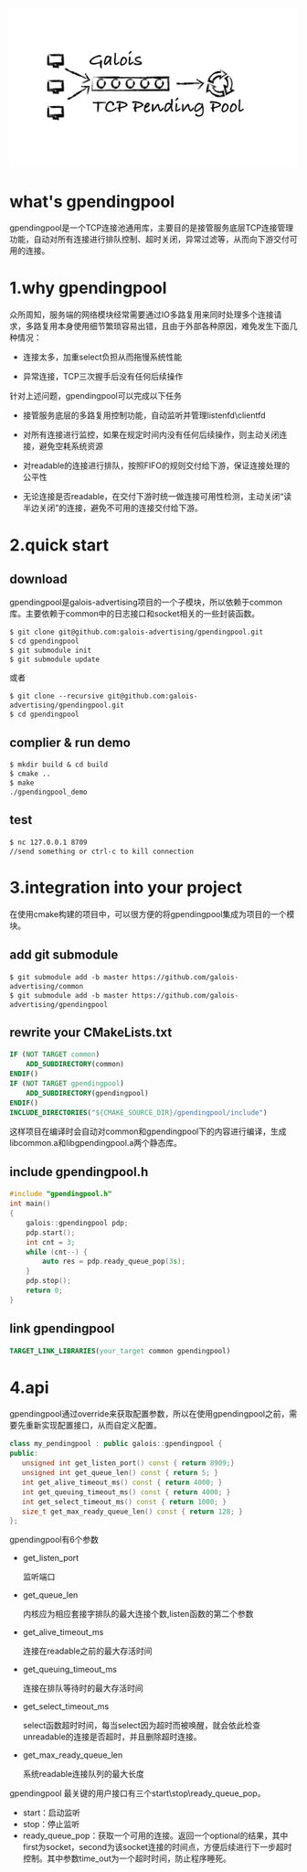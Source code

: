 
![logo](./galois-tcp-pending-pool.png)

# what's gpendingpool 

gpendingpool是一个TCP连接池通用库，主要目的是接管服务底层TCP连接管理功能，自动对所有连接进行排队控制、超时关闭，异常过滤等，从而向下游交付可用的连接。

# 1.why gpendingpool

众所周知，服务端的网络模块经常需要通过IO多路复用来同时处理多个连接请求，多路复用本身使用细节繁琐容易出错，且由于外部各种原因，难免发生下面几种情况：

* 连接太多，加重select负担从而拖慢系统性能

* 异常连接，TCP三次握手后没有任何后续操作

针对上述问题，gpendingpool可以完成以下任务

* 接管服务底层的多路复用控制功能，自动监听并管理listenfd\clientfd

* 对所有连接进行监控，如果在规定时间内没有任何后续操作，则主动关闭连接，避免空耗系统资源

* 对readable的连接进行排队，按照FIFO的规则交付给下游，保证连接处理的公平性

* 无论连接是否readable，在交付下游时统一做连接可用性检测，主动关闭“读半边关闭”的连接，避免不可用的连接交付给下游。


# 2.quick start

## download

gpendingpool是galois-advertising项目的一个子模块，所以依赖于common库。主要依赖于common中的日志接口和socket相关的一些封装函数。

```shell
$ git clone git@github.com:galois-advertising/gpendingpool.git
$ cd gpendingpool 
$ git submodule init
$ git submodule update
```

或者

```shell
$ git clone --recursive git@github.com:galois-advertising/gpendingpool.git
$ cd gpendingpool 
```

## complier & run demo 

```shell
$ mkdir build & cd build 
$ cmake ..
$ make 
./gpendingpool_demo
```

## test 

```shell
$ nc 127.0.0.1 8709
//send something or ctrl-c to kill connection
```

# 3.integration into your project

在使用cmake构建的项目中，可以很方便的将gpendingpool集成为项目的一个模块。

## add git submodule

```
$ git submodule add -b master https://github.com/galois-advertising/common
$ git submodule add -b master https://github.com/galois-advertising/gpendingpool
```

## rewrite your CMakeLists.txt

```cmake
IF (NOT TARGET common)
    ADD_SUBDIRECTORY(common)
ENDIF()
IF (NOT TARGET gpendingpool)
    ADD_SUBDIRECTORY(gpendingpool)
ENDIF()
INCLUDE_DIRECTORIES("${CMAKE_SOURCE_DIR}/gpendingpool/include")
```

这样项目在编译时会自动对common和gpendingpool下的内容进行编译，生成libcommon.a和libgpendingpool.a两个静态库。

## include gpendingpool.h

```cpp
#include "gpendingpool.h"
int main()
{
    galois::gpendingpool pdp;
    pdp.start();
    int cnt = 3;
    while (cnt--) {
        auto res = pdp.ready_queue_pop(3s);
    }
    pdp.stop();
    return 0;
}
```

## link gpendingpool

```cmake
TARGET_LINK_LIBRARIES(your_target common gpendingpool)
```

# 4.api

gpendingpool通过override来获取配置参数，所以在使用gpendingpool之前，需要先重新实现配置接口，从而自定义配置。

 ```cpp
class my_pendingpool : public galois::gpendingpool {
public:
    unsigned int get_listen_port() const { return 8909;}
    unsigned int get_queue_len() const { return 5; }
    int get_alive_timeout_ms() const { return 4000; }
    int get_queuing_timeout_ms() const { return 4000; }
    int get_select_timeout_ms() const { return 1000; }
    size_t get_max_ready_queue_len() const { return 128; }
};
 ```
gpendingpool有6个参数

* get_listen_port

  监听端口

* get_queue_len

  内核应为相应套接字排队的最大连接个数,listen函数的第二个参数

* get_alive_timeout_ms

  连接在readable之前的最大存活时间

* get_queuing_timeout_ms

  连接在排队等待时的最大存活时间

* get_select_timeout_ms

  select函数超时时间，每当select因为超时而被唤醒，就会依此检查unreadable的连接是否超时，并且删除超时连接。

* get_max_ready_queue_len

  系统readable连接队列的最大长度



gpendingpool 最关键的用户接口有三个start\stop\ready_queue_pop。

- start：启动监听
- stop：停止监听
- ready_queue_pop：获取一个可用的连接。返回一个optional的结果，其中first为socket，second为该socket连接的时间点，方便后续进行下一步超时控制。其中参数time_out为一个超时时间，防止程序睡死。





